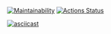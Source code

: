 [![Maintainability](https://api.codeclimate.com/v1/badges/a99a88d28ad37a79dbf6/maintainability)](https://codeclimate.com/github/codeclimate/codeclimate/maintainability)
[![Actions Status](https://github.com/MukhammedDinaev/python-project-lvl1/workflows/hexlet-check/badge.svg)](https://github.com/MukhammedDinaev/python-project-lvl1/actions)


[![asciicast](https://asciinema.org/a/BB5E5u91ae6OXQ8OCE3jkA8gJ.svg)](https://asciinema.org/a/BB5E5u91ae6OXQ8OCE3jkA8gJ)
